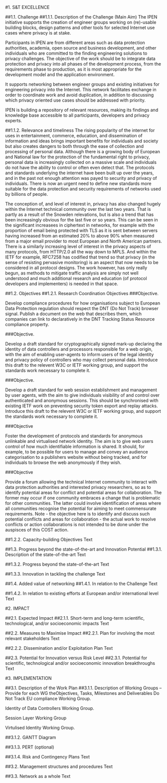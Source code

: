 #1.	S&T EXCELLENCE

##1.1.	Challenge 
##1.1.1.	Description of the Challenge (Main Aim)
The IPEN initiative supports the creation of engineer groups working on (re)-usable building blocks, design patterns and other tools for selected Internet use cases where privacy is at stake. 

Participants in IPEN are from different areas such as data protection authorities, academia, open source and business development, and other individuals who are committed to the finding engineering solutions to privacy challenges. The objective of the work should be to integrate data protection and privacy into all phases of the development process, from the requirements phase to production, as it is most appropriate for the development model and the application environment.

It supports networking between engineer groups and existing initiatives for engineering privacy into the Internet. This network facilitates exchange in order to coordinate work and avoid duplication, in addition to discussing which privacy oriented use cases should be addressed with priority.

IPEN is building a repository of relevant resources, making its findings and knowledge base accessible to all participants, developers and privacy experts.



##1.1.2.	Relevance and timeliness
The rising popularity of the internet for uses in entertainment, commerce, education, and dissemination of information and ideas brings important benefits for individuals and society but also creates dangers to both through the ease of collection and processing of personal data. Although there is a growing body of European and National law for the protection of the fundamental right to privacy, personal data is increasingly collected on a massive scale and individuals do not have the ability to control or often even detect that. The protocols and standards underlying the internet have been built up over the years, and in the past not enough attention was payed to security and privacy of individuals. There is now an urgent need to define new standards more suitable for the data protection and security requirements of networks used by billions of people.

The conception of, and level of interest in, privacy has also changed hugely within the Internet technical community over the last two years. That is partly as a result of the Snowden relevations, but is also a trend that has been increasingly obvious for the last five or so years. This can be seen in the significant increasees in ciphertext in networks, for example with the proportion of email being protected with TLS as it is sent between servers having increased from an estimated 20% to above 90% when measured from a major email provider to most European and North American partners. There is a similarly increasing level of interest in the privacy aspects of many protocols, from HTTP/2.0 all the way down to MPLS. And within the IETF for example, RFC7258 has codified that trend so that privacy (in the sense of resisting pervasive monitoring) is an aspect that now needs to be considered in all protocol designs. The work however, has only really begun, as methods to mitigate traffic analysis are simply not well understood and much additional research and education (of protocol developers and implementers) is needed in that space. 



##1.2.	Objectives 
##1.2.1.	Research Coordination Objectives
###Objective.

Develop compliance procedures for how organisations subject to European Data Protection regulation should respect the DNT (Do Not Track) browser signal. Publish a document on the web that describes them, which companies can link to declaratively in the DNT Tracking Status Resource compliance property.




###Objective.

Develop a draft standard for cryptographically signed mark-up declaring the identity of data controllers and processors responsible for a web origin, with the aim of enabling user-agents to inform users of the legal identity and privacy policy of controllers who may collect personal data. Introduce this draft to the relevent W3C or IETF working group, and support the standards work necessary to complete it. 

###Objective.

Develop a draft standard for web session establishment and management by user agents, with the aim to give individuals visibility of and control over authenticated and anonymous sessions. This should be synchronised with existing IETF work on preventing security 
token export and replay attacks. Introduce this draft to the relevent W3C or IETF working group, and support the standards work necessary to complete it.

###Objective 

Foster the development of protocols and standards for anonymous unlinkable and virtualised network identity. The aim is to give web users control of how much identifiable information is shared. It should, for example, to be possible for users to manage and convey an audience categorisation to a publishers website without being tracked, and for individuals to browse the web anonymously if they wish. 

###Objective

Provide a forum allowing the technical Internet community to interact with data protection authorities and interested privacy researchers, so as to identify potential areas for conflict and potential areas for collaboration. The former may occur if one community embraces a change that is problematic for other communities. The latter could involve identification of areas where all communities recognise the potential for aiming to meet commensurate requirements. Note - the objective here is to identify and discuss such potential conflicts and areas for collaboration - the actual work to resolve conflicts or action collaborations is not intended to be done under the auspisces of this COST action.


##1.2.2.	Capacity-building Objectives
Text

##1.3.	Progress beyond the state-of-the-art and Innovation Potential 
##1.3.1.	Description of the state-of-the-art
Text 

##1.3.2.	Progress beyond the state-of-the-art
Text 

##1.3.3.	Innovation in tackling the challenge
Text

##1.4.	Added value of networking 
##1.4.1.	In relation to the Challenge
Text

##1.4.2.	In relation to existing efforts at European and/or international level
Text

#2.	IMPACT

##2.1.	Expected Impact 
##2.1.1.	Short-term and long-term scientific, technological, and/or socioeconomic impacts
Text

##2.2.	Measures to Maximise Impact
##2.2.1.	Plan for involving the most relevant stakeholders 
Text

##2.2.2.	Dissemination and/or Exploitation Plan 
Text

##2.3.	Potential for Innovation versus Risk Level 
##2.3.1.	Potential for scientific, technological and/or socioeconomic innovation breakthroughs
Text


#3.	IMPLEMENTATION

##3.1.	Description of the Work Plan
##3.1.1.	Description of Working Groups – Provide for each WG theObjectives, Tasks, Milestones and Deliverables
Do Not Track EU compliance Working Group.

Identity of Data Controllers Working Group.

Session Layer Working Group

Virtulised Identity Working Group.


##3.1.2.	GANTT Diagram 

##3.1.3.	PERT (optional)

##3.1.4.	Risk and Contingency Plans
Text

##3.2.	Management structures and procedures
Text

##3.3.	Network as a whole
Text

